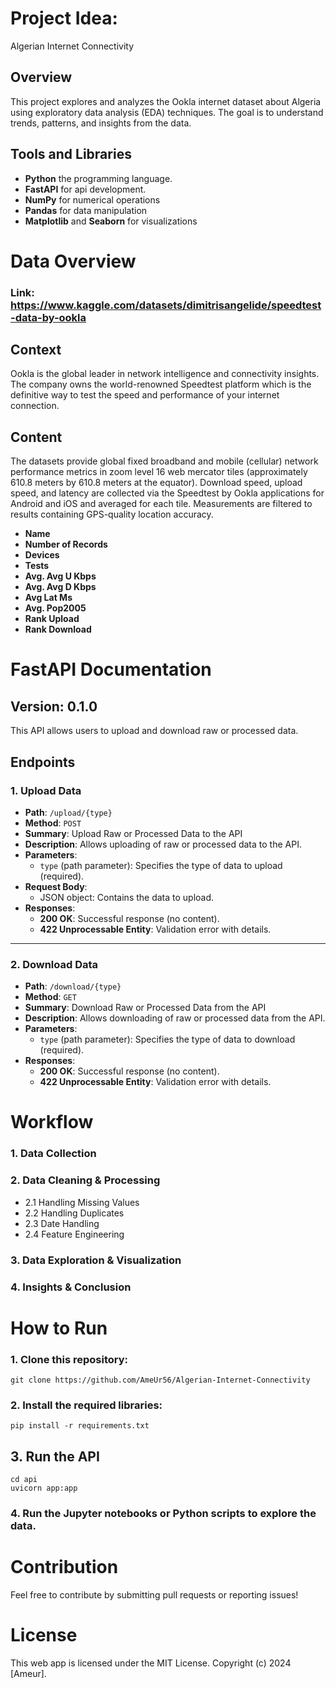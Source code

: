 # Project Idea:
Algerian Internet Connectivity

## Overview
This project explores and analyzes the Ookla internet dataset about Algeria using exploratory data analysis (EDA) techniques. The goal is to understand trends, patterns, and insights from the data.

## Tools and Libraries
- **Python** the programming language.
- **FastAPI** for api development.
- **NumPy** for numerical operations
- **Pandas** for data manipulation
- **Matplotlib** and **Seaborn** for visualizations

# Data Overview

### Link: https://www.kaggle.com/datasets/dimitrisangelide/speedtest-data-by-ookla

## Context
Ookla is the global leader in network intelligence and connectivity insights. The company owns the world-renowned Speedtest platform which is the definitive way to test the speed and performance of your internet connection.
## Content
The datasets provide global fixed broadband and mobile (cellular) network performance metrics in zoom level 16 web mercator tiles (approximately 610.8 meters by 610.8 meters at the equator). Download speed, upload speed, and latency are collected via the Speedtest by Ookla applications for Android and iOS and averaged for each tile. Measurements are filtered to results containing GPS-quality location accuracy.

- **Name**
- **Number of Records**
- **Devices**
- **Tests**
- **Avg. Avg U Kbps**
- **Avg. Avg D Kbps**
- **Avg Lat Ms**
- **Avg. Pop2005**
- **Rank Upload**
- **Rank Download**

# FastAPI Documentation

## Version: 0.1.0

This API allows users to upload and download raw or processed data.


## Endpoints

### 1. **Upload Data**
- **Path**: `/upload/{type}`
- **Method**: `POST`
- **Summary**: Upload Raw or Processed Data to the API
- **Description**: Allows uploading of raw or processed data to the API.
- **Parameters**:
  - `type` (path parameter): Specifies the type of data to upload (required).
- **Request Body**:
  - JSON object: Contains the data to upload.
- **Responses**:
  - **200 OK**: Successful response (no content).
  - **422 Unprocessable Entity**: Validation error with details.

---

### 2. **Download Data**
- **Path**: `/download/{type}`
- **Method**: `GET`
- **Summary**: Download Raw or Processed Data from the API
- **Description**: Allows downloading of raw or processed data from the API.
- **Parameters**:
  - `type` (path parameter): Specifies the type of data to download (required).
- **Responses**:
  - **200 OK**: Successful response (no content).
  - **422 Unprocessable Entity**: Validation error with details.


# Workflow
### 1. Data Collection
### 2. Data Cleaning & Processing
- 2.1 Handling Missing Values
- 2.2 Handling Duplicates
- 2.3 Date Handling
- 2.4 Feature Engineering
### 3. Data Exploration & Visualization
### 4. Insights & Conclusion

# How to Run
### 1. Clone this repository:
```
git clone https://github.com/AmeUr56/Algerian-Internet-Connectivity
```
### 2. Install the required libraries:
```
pip install -r requirements.txt  
```
## 3. Run the API
```
cd api
uvicorn app:app
```
### 4. Run the Jupyter notebooks or Python scripts to explore the data.

# Contribution
Feel free to contribute by submitting pull requests or reporting issues!

# License
This web app is licensed under the MIT License.
Copyright (c) 2024 [Ameur].
